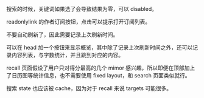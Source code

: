 搜索的时候，关键词如果选了会导致结果为零，可以 disabled。

readonlylink 的作者订阅按钮，点击可以提示打开订阅列表。

不要自动刷新了，因此需要记录上次刷新时间。

可以在 head 加一个按钮来显示概览，其中除了记录上次刷新时间之外，还可以记录内容列表，与字数统计，并且跳到对应的内容。

recall 页面假设了用户只对得分最高的几个 mimor 感兴趣，所以即便在顶部加上了日历图等统计信息，也不需要使用 fixed layout，和 search 页面类似就行。

搜索 state 也应该被 cache，因为对于 recall 来说 targets 可能很多。